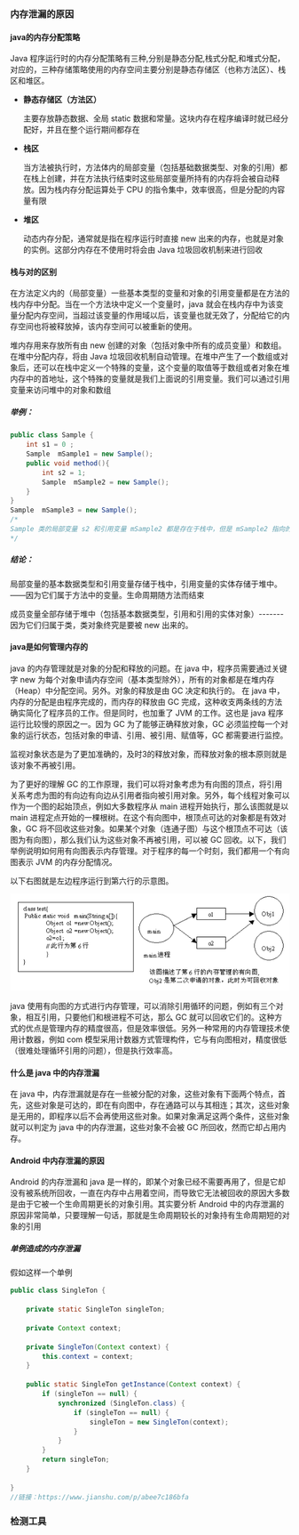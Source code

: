 ### 内存泄漏的原因

#### java的内存分配策略

Java 程序运行时的内存分配策略有三种,分别是静态分配,栈式分配,和堆式分配，对应的，三种存储策略使用的内存空间主要分别是静态存储区（也称方法区）、栈区和堆区。

- **静态存储区（方法区）**

  主要存放静态数据、全局 static 数据和常量。这块内存在程序编译时就已经分配好，并且在整个运行期间都存在

- **栈区**

  当方法被执行时，方法体内的局部变量（包括基础数据类型、对象的引用）都在栈上创建，并在方法执行结束时这些局部变量所持有的内存将会被自动释放。因为栈内存分配运算处于 CPU 的指令集中，效率很高，但是分配的内容量有限

- **堆区**

  动态内存分配，通常就是指在程序运行时直接 new 出来的内存，也就是对象的实例。这部分内存在不使用时将会由 Java 垃圾回收机制来进行回收

#### 栈与对的区别

在方法定义内的（局部变量）一些基本类型的变量和对象的引用变量都是在方法的栈内存中分配。当在一个方法块中定义一个变量时，java 就会在栈内存中为该变量分配内存空间，当超过该变量的作用域以后，该变量也就无效了，分配给它的内存空间也将被释放掉，该内存空间可以被重新的使用。

堆内存用来存放所有由 new 创建的对象（包括对象中所有的成员变量）和数组。在堆中分配内存，将由 Java 垃圾回收机制自动管理。在堆中产生了一个数组或对象后，还可以在栈中定义一个特殊的变量，这个变量的取值等于数组或者对象在堆内存中的首地址，这个特殊的变量就是我们上面说的引用变量。我们可以通过引用变量来访问堆中的对象和数组

##### 举例：

```java
public class Sample {
    int s1 = 0 ;
    Sample  mSample1 = new Sample();
    public void method(){
        int s2 = 1;
        Sample  mSample2 = new Sample();
    }
}
Sample  mSample3 = new Sample();
/*
Sample 类的局部变量 s2 和引用变量 mSample2 都是存在于栈中，但是 mSample2 指向的对象是在堆中。mSample3 指向的对象实体存放于堆上，包括这个对象所有的成员变量 s1 和 mSample1，而它自己mSample3存在于栈中。
*/
```

##### 结论：

局部变量的基本数据类型和引用变量存储于栈中，引用变量的实体存储于堆中。——因为它们属于方法中的变量。生命周期随方法而结束

成员变量全部存储于堆中（包括基本数据类型，引用和引用的实体对象）-------因为它们归属于类，类对象终究是要被 new 出来的。

#### java是如何管理内存的

java 的内存管理就是对象的分配和释放的问题。在 java 中，程序员需要通过关键字 new 为每个对象申请内存空间（基本类型除外），所有的对象都是在堆内存（Heap）中分配空间。另外。对象的释放是由 GC 决定和执行的。 在 java 中，内存的分配是由程序完成的，而内存的释放由 GC 完成，这种收支两条线的方法确实简化了程序员的工作。但是同时，也加重了 JVM 的工作。这也是 java 程序运行比较慢的原因之一。因为 GC 为了能够正确释放对象，GC 必须监控每一个对象的运行状态，包括对象的申请、引用、被引用、赋值等，GC 都需要进行监控。

监视对象状态是为了更加准确的，及时3的释放对象，而释放对象的根本原则就是该对象不再被引用。

为了更好的理解 GC 的工作原理，我们可以将对象考虑为有向图的顶点，将引用关系考虑为图的有向边有向边从引用者指向被引用对象。另外，每个线程对象可以作为一个图的起始顶点，例如大多数程序从 main 进程开始执行，那么该图就是以 main 进程定点开始的一棵根树。在这个有向图中，根顶点可达的对象都是有效对象，GC 将不回收这些对象。如果某个对象（连通子图）与这个根顶点不可达（该图为有向图），那么我们认为这些对象不再被引用，可以被 GC 回收。以下，我们举例说明如何用有向图表示内存管理。对于程序的每一个时刻，我们都用一个有向图表示 JVM 的内存分配情况。

以下右图就是左边程序运行到第六行的示意图。

![img](auto-orient.gif)

java 使用有向图的方式进行内存管理，可以消除引用循环的问题，例如有三个对象，相互引用，只要他们和根进程不可达，那么 GC 就可以回收它们的。这种方式的优点是管理内存的精度很高，但是效率很低。另外一种常用的内存管理技术使用计数器，例如 com 模型采用计数器方式管理构件，它与有向图相对，精度很低（很难处理循环引用的问题），但是执行效率高。

#### 什么是 java 中的内存泄漏

在 java 中，内存泄漏就是存在一些被分配的对象，这些对象有下面两个特点，首先，这些对象是可达的，即在有向图中，存在通路可以与其相连；其次，这些对象是无用的，即程序以后不会再使用这些对象。如果对象满足这两个条件，这些对象就可以判定为 java 中的内存泄漏，这些对象不会被 GC 所回收，然而它却占用内存。

#### Android 中内存泄漏的原因

Android 的内存泄漏和 java 是一样的，即某个对象已经不需要再用了，但是它却没有被系统所回收，一直在内存中占用着空间，而导致它无法被回收的原因大多数是由于它被一个生命周期更长的对象引用。其实要分析 Android 中的内存泄漏的原因非常简单，只要理解一句话，那就是生命周期较长的对象持有生命周期短的对象的引用

##### 单例造成的内存泄漏

假如这样一个单例

```java
public class SingleTon {
    
    private static SingleTon singleTon;

    private Context context;

    private SingleTon(Context context) {
        this.context = context;
    }

    public static SingleTon getInstance(Context context) {
        if (singleTon == null) {
            synchronized (SingleTon.class) {
                if (singleTon == null) {
                    singleTon = new SingleTon(context);
                }
            }
        }
        return singleTon;
    }

}
//链接：https://www.jianshu.com/p/abee7c186bfa
```



### 检测工具